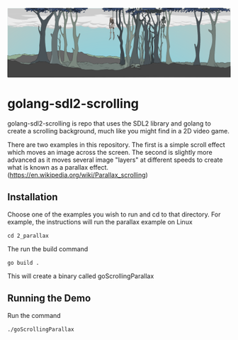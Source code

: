 ![image](https://github.com/stclaird/golang-sdl2-scrolling/blob/main/githeader.png?raw=true)
# golang-sdl2-scrolling
golang-sdl2-scrolling is repo that uses the SDL2 library and golang to create a scrolling background, much like you might find in a 2D video game.

There are two examples in this repository. The first is a simple scroll effect which moves an image across the screen. The second is slightly more advanced as it moves several image "layers" at different speeds to create what is known as a parallax effect.(https://en.wikipedia.org/wiki/Parallax_scrolling)

## Installation

Choose one of the examples you wish to run and cd to that directory. For example, the instructions will run the parallax example on Linux

```
cd 2_parallax
```

The run the build command

```
go build .
```
This will create a binary called goScrollingParallax

## Running the Demo

Run the command
```
./goScrollingParallax
```
